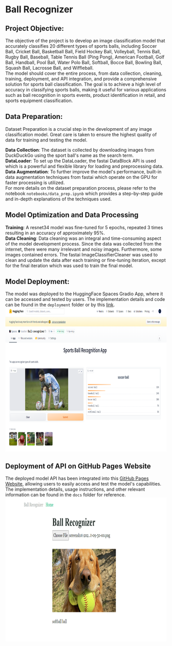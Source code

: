 # Ball Recognizer
## Project Objective:
The objective of the project is to develop an image classification model that accurately classifies 20 different types of sports balls, including Soccer Ball, Cricket Ball, Basketball Ball, Field Hockey Ball, Volleyball, Tennis Ball, Rugby Ball, Baseball, Table Tennis Ball (Ping Pong), American Football, Golf Ball, Handball, Pool Ball, Water Polo Ball, Softball, Bocce Ball, Bowling Ball, Squash Ball, Lacrosse Ball, and Wiffleball.<br/>
 The model should cover the entire process, from data collection, cleaning, training, deployment, and API integration, and provide a comprehensive solution for sports ball classification. The goal is to achieve a high level of accuracy in classifying sports balls, making it useful for various applications such as ball recognition in sports events, product identification in retail, and sports equipment classification.<br/>

## Data Preparation:
Dataset Preparation is a crucial step in the development of any image classification model. Great care is taken to ensure the highest quality of data for training and testing the model.<br/>

**Data Collection**: The dataset is collected by downloading images from DuckDuckGo using the sport ball's name as the search term.<br/>
**DataLoader**: To set up the DataLoader, the fastai DataBlock API is used which is a powerful and flexible library for loading and preprocessing data.<br/>
**Data Augmentation**: To further improve the model's performance, built-in data augmentation techniques from fastai which operate on the GPU for faster processing is utilized.<br/>
For more details on the dataset preparation process, please refer to the notebook `notebooks/data_prep.ipynb` which provides a step-by-step guide and in-depth explanations of the techniques used.<br/>

## Model Optimization and Data Processing
**Training**: A resnet34 model was fine-tuned for 5 epochs, repeated 3 times resulting in an accuracy of approximately 95%.<br/>
**Data Cleaning**: Data cleaning was an integral and time-consuming aspect of the model development process. Since the data was collected from the internet, there were many irrelevant and noisy images. Furthermore, some images contained errors. The fastai ImageClassifierCleaner was used to clean and update the data after each training or fine-tuning iteration, except for the final iteration which was used to train the final model.

## Model Deployment:
The model was deployed to the HuggingFace Spaces Gradio App, where it can be accessed and tested by users. The implementation details and code can be found in the `deployment` folder or by this [link](https://huggingface.co/spaces/Naosher/Ball-recognizer).<br/>
<a href="https://huggingface.co/spaces/Naosher/Ball-recognizer">
<img src = "deployment\gradio_app.png" width = "900" height = "450">
</a>
## Deployment of API on GitHub Pages Website
The deployed model API has been integrated into this [GitHub Pages Website](https://naosher98.github.io/Ball-Recognizer/), allowing users to easily access and test the model's capabilities. The implementation details, usage instructions, and other relevant information can be found in the `docs` folder for reference.
<a href="https://naosher98.github.io/Ball-Recognizer/ball_recognizer.html">
<img src = "deployment\Web_app.png" width = "900" height = "450">
</a>